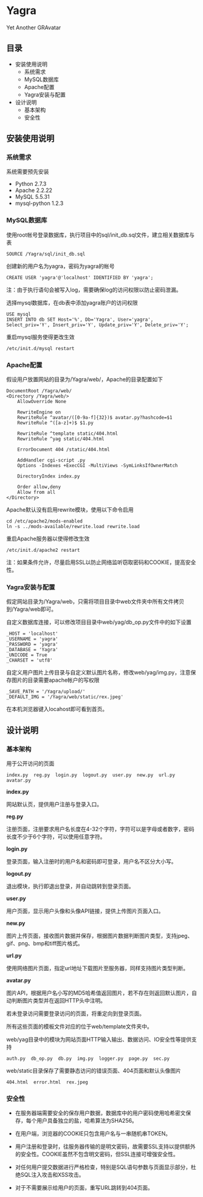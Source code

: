 Yagra
=====
Yet Another GRAvatar

## 目录
* 安装使用说明
  * 系统需求
  * MySQL数据库
  * Apache配置
  * Yagra安装与配置
* 设计说明
  * 基本架构
  * 安全性

## 安装使用说明

### 系统需求
系统需要预先安装

* Python 2.7.3
* Apache 2.2.22
* MySQL 5.5.31
* mysql-python 1.2.3

### MySQL数据库
使用root帐号登录数据库，执行项目中的sql/init\_db.sql文件，建立相关数据库与表

    SOURCE /Yagra/sql/init_db.sql
创建新的用户名为yagra，密码为yagra的帐号

    CREATE USER 'yagra'@'localhost' IDENTIFIED BY 'yagra';
注：由于执行语句会被写入log，需要确保log的访问权限以防止密码泄漏。

选择mysql数据库，在db表中添加yagra账户的访问权限

    USE mysql
    INSERT INTO db SET Host='%', Db='Yagra', User='yagra', Select_priv='Y', Insert_priv='Y', Update_priv='Y', Delete_priv='Y';
重启mysql服务使得更改生效

    /etc/init.d/mysql restart

### Apache配置
假设用户放置网站的目录为/Yagra/web/，Apache的目录配置如下

    DocumentRoot /Yagra/web/
    <Directory /Yagra/web/>
        AllowOverride None

        RewriteEngine on
        RewriteRule ^avatar/([0-9a-f]{32})$ avatar.py?hashcode=$1
        RewriteRule ^([a-z]+)$ $1.py

        RewriteRule ^template static/404.html
        RewriteRule ^yag static/404.html

        ErrorDocument 404 /static/404.html

        AddHandler cgi-script .py
        Options -Indexes +ExecCGI -MultiViews -SymLinksIfOwnerMatch

        DirectoryIndex index.py

        Order allow,deny
        Allow from all
    </Directory>

Apache默认没有启用rewrite模块，使用以下命令启用

    cd /etc/apache2/mods-enabled
    ln -s ../mods-available/rewrite.load rewrite.load

重启Apache服务器以使得修改生效

    /etc/init.d/apache2 restart

注：如果条件允许，尽量启用SSL以防止网络监听窃取密码和COOKIE，提高安全性。

### Yagra安装与配置
假定网站目录为/Yagra/web，只需将项目目录中web文件夹中所有文件拷贝到/Yagra/web即可。

自定义数据库连接，可以修改项目目录中web/yag/db\_op.py文件中的如下设置

    _HOST = 'localhost'
    _USERNAME = 'yagra'
    _PASSWORD = 'yagra'
    _DATABASE = 'Yagra'
    _UNICODE = True
    _CHARSET = 'utf8'

自定义用户图片上传目录与自定义默认图片名称，修改web/yag/img.py，注意保存图片的目录需要apache帐户的写权限

    _SAVE_PATH = '/Yagra/upload/'
    _DEFAULT_IMG = '/Yagra/web/static/rex.jpeg'

在本机浏览器键入locahost即可看到首页。

## 设计说明

### 基本架构
用于公开访问的页面

    index.py  reg.py  login.py  logout.py  user.py  new.py  url.py  avatar.py

**index.py**

网站默认页，提供用户注册与登录入口。

**reg.py**

注册页面，注册要求用户名长度在4-32个字符，字符可以是字母或者数字，密码长度不少于6个字符，可以使用任意字符。

**login.py**

登录页面，输入注册时的用户名和密码即可登录，用户名不区分大小写。

**logout.py**

退出模块，执行即退出登录，并自动跳转到登录页面。

**user.py**

用户页面，显示用户头像和头像API链接，提供上传图片页面入口。

**new.py**

图片上传页面，接收图片数据并保存，根据图片数据判断图片类型，支持jpeg、gif、png、bmp和tiff图片格式。

**url.py**

使用网络图片页面，指定url地址下载图片至服务器，同样支持图片类型判断。

**avatar.py**

图片API，根据用户名小写的MD5哈希值返回图片，若不存在则返回默认图片，自动判断图片类型并在返回HTTP头中注明。

若未登录访问需要登录访问的页面，将重定向到登录页面。

所有这些页面的模板文件对应的位于web/template文件夹中。

web/yag目录中的模块为网站页面HTTP输入输出、数据访问、IO安全性等提供支持

    auth.py  db_op.py  db.py  img.py  logger.py  page.py  sec.py

web/static目录保存了需要静态访问的错误页面、404页面和默认头像图片

    404.html  error.html  rex.jpeg

### 安全性
* 在服务器端需要安全的保存用户数据，数据库中的用户密码使用哈希密文保存，每个用户具备独立的盐，哈希算法为SHA256。

* 在用户端，浏览器的COOKIE只包含用户名与一串随机串TOKEN。

* 用户注册和登录时，往服务器传输的是明文密码，故需要SSL支持以提供额外的安全性。COOKIE虽然不包含明文密码，但SSL连接可增强安全性。

* 对任何用户提交数据进行严格检查，特别是SQL语句参数与页面显示部分，杜绝SQL注入攻击和XSS攻击。

* 对于不需要展示给用户的页面，重写URL跳转到404页面。

